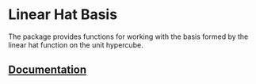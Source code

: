 # Linear Hat Basis

The package provides functions for working with the basis formed by the linear hat
function on the unit hypercube.

## [Documentation][doc]

[doc]: http://godoc.org/github.com/ready-steady/numan/basis/linhat
